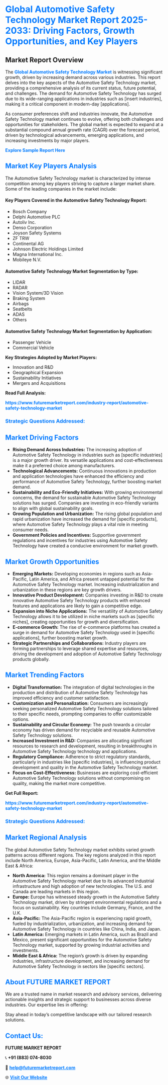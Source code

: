 <h1 style="color: #007BFF;">Global Automotive Safety Technology Market Report 2025-2033: Driving Factors, Growth Opportunities, and Key Players</h1>

<section id="overview">
<h2>Market Report Overview</h2>
<p>The <a href="https://www.futuremarketreport.com/industry-report/automotive-safety-technology-market" style="color: #007BFF; text-decoration: none;"><strong>Global Automotive Safety Technology Market</strong></a> is witnessing significant growth, driven by increasing demand across various industries. This report delves into the key aspects of the Automotive Safety Technology market, providing a comprehensive analysis of its current status, future potential, and challenges. The demand for Automotive Safety Technology has surged due to its wide-ranging applications in industries such as [insert industries], making it a critical component in modern-day [applications].</p>
<p>As consumer preferences shift and industries innovate, the Automotive Safety Technology market continues to evolve, offering both challenges and opportunities for stakeholders. The global market is expected to expand at a substantial compound annual growth rate (CAGR) over the forecast period, driven by technological advancements, emerging applications, and increasing investments by major players.</p>
</section>

<section id="overview">
<p><a href="https://www.futuremarketreport.com/request-sample/reportId=59976" style="color: #007BFF; text-decoration: none;"><strong>Explore Sample Report Here</strong></a></p>
</section>

<section id="key-players">
<h2 style="color: #007BFF;">Market Key Players Analysis</h2>
<p>The Automotive Safety Technology market is characterized by intense competition among key players striving to capture a larger market share. Some of the leading companies in the market include:</p>
<h4>Key Players Covered in the Automotive Safety Technology Report:</h4>
<ul><li>Bosch Company</li><li>Delphi Automotive PLC</li><li>Autoliv Inc.</li><li>Denso Corporation</li><li>Joyson Safety Systems</li><li>ZF TRW</li><li>Continental AG</li><li>Johnson Electric Holdings Limited</li><li>Magna International Inc.</li><li>Mobileye N.V.</li></ul>
<h4>Automotive Safety Technology Market Segmentation by Type:</h4>
<ul><li>LIDAR</li><li>RADAR</li><li>Vision System/3D Vision</li><li>Braking System</li><li>Airbags</li><li>Seatbelts</li><li>ADAS</li><li>Others</li></ul>

<h4>Automotive Safety Technology Market Segmentation by Application:</h4>
<ul><li>Passenger Vehicle</li><li>Commercial Vehicle</li></ul>
<p><strong>Key Strategies Adopted by Market Players:</strong></p>
<ul>
<li>Innovation and R&D</li>
<li>Geographical Expansion</li>
<li>Sustainability Initiatives</li>
<li>Mergers and Acquisitions</li>
</ul>
</section>

<section>
<p><strong>Read Full Analysis: </strong></p><a href="https://www.futuremarketreport.com/industry-report/automotive-safety-technology-market" style="color: #007BFF; text-decoration: none;"><strong>https://www.futuremarketreport.com/industry-report/automotive-safety-technology-market</strong></a>
<h3 style="color: #007BFF;">Strategic Questions Addressed:</h3>
</section>

<section id="driving-factors">
<h2 style="color: #007BFF;">Market Driving Factors</h2>
<ul>
<li><strong>Rising Demand Across Industries:</strong> The increasing adoption of Automotive Safety Technology in industries such as [specific industries] is a major growth driver. Its versatile applications and cost-effectiveness make it a preferred choice among manufacturers.</li>
<li><strong>Technological Advancements:</strong> Continuous innovations in production and application technologies have enhanced the efficiency and performance of Automotive Safety Technology, further boosting market demand.</li>
<li><strong>Sustainability and Eco-Friendly Initiatives:</strong> With growing environmental concerns, the demand for sustainable Automotive Safety Technology solutions has surged. Companies are investing in eco-friendly variants to align with global sustainability goals.</li>
<li><strong>Growing Population and Urbanization:</strong> The rising global population and rapid urbanization have increased the demand for [specific products], where Automotive Safety Technology plays a vital role in meeting consumer needs.</li>
<li><strong>Government Policies and Incentives:</strong> Supportive government regulations and incentives for industries using Automotive Safety Technology have created a conducive environment for market growth.</li>
</ul>
</section>

<section id="growth-opportunities">
<h2 style="color: #007BFF;">Market Growth Opportunities</h2>
<ul>
<li><strong>Emerging Markets:</strong> Developing economies in regions such as Asia-Pacific, Latin America, and Africa present untapped potential for the Automotive Safety Technology market. Increasing industrialization and urbanization in these regions are key growth drivers.</li>
<li><strong>Innovative Product Development:</strong> Companies investing in R&D to create innovative Automotive Safety Technology products with enhanced features and applications are likely to gain a competitive edge.</li>
<li><strong>Expansion into Niche Applications:</strong> The versatility of Automotive Safety Technology allows it to be utilized in niche markets such as [specific niches], creating opportunities for growth and diversification.</li>
<li><strong>E-commerce Growth:</strong> The rise of e-commerce platforms has created a surge in demand for Automotive Safety Technology used in [specific applications], further boosting market growth.</li>
<li><strong>Strategic Partnerships and Collaborations:</strong> Industry players are forming partnerships to leverage shared expertise and resources, driving the development and adoption of Automotive Safety Technology products globally.</li>
</ul>
</section>

<section id="trending-factors">
<h2 style="color: #007BFF;">Market Trending Factors</h2>
<ul>
<li><strong>Digital Transformation:</strong> The integration of digital technologies in the production and distribution of Automotive Safety Technology has improved efficiency and customer satisfaction.</li>
<li><strong>Customization and Personalization:</strong> Consumers are increasingly seeking personalized Automotive Safety Technology solutions tailored to their specific needs, prompting companies to offer customizable options.</li>
<li><strong>Sustainability and Circular Economy:</strong> The push towards a circular economy has driven demand for recyclable and reusable Automotive Safety Technology solutions.</li>
<li><strong>Increased Investment in R&D:</strong> Companies are allocating significant resources to research and development, resulting in breakthroughs in Automotive Safety Technology technology and applications.</li>
<li><strong>Regulatory Compliance:</strong> Adherence to strict regulatory standards, particularly in industries like [specific industries], is influencing product development and quality in the Automotive Safety Technology market.</li>
<li><strong>Focus on Cost-Effectiveness:</strong> Businesses are exploring cost-efficient Automotive Safety Technology solutions without compromising on quality, making the market more competitive.</li>
</ul>
</section>

<section>
<p><strong>Get Full Report: </strong></p><a href="https://www.futuremarketreport.com/industry-report/automotive-safety-technology-market" style="color: #007BFF; text-decoration: none;"><strong>https://www.futuremarketreport.com/industry-report/automotive-safety-technology-market</strong></a>
<h3 style="color: #007BFF;">Strategic Questions Addressed:</h3>
</section>


<section id="regional-analysis">
<h2 style="color: #007BFF;">Market Regional Analysis</h2>
<p>The global Automotive Safety Technology market exhibits varied growth patterns across different regions. The key regions analyzed in this report include North America, Europe, Asia-Pacific, Latin America, and the Middle East & Africa:</p>
<ul>
<li><strong>North America:</strong> This region remains a dominant player in the Automotive Safety Technology market due to its advanced industrial infrastructure and high adoption of new technologies. The U.S. and Canada are leading markets in this region.</li>
<li><strong>Europe:</strong> Europe has witnessed steady growth in the Automotive Safety Technology market, driven by stringent environmental regulations and a focus on sustainability. Key countries include Germany, France, and the U.K.</li>
<li><strong>Asia-Pacific:</strong> The Asia-Pacific region is experiencing rapid growth, fueled by industrialization, urbanization, and increasing demand for Automotive Safety Technology in countries like China, India, and Japan.</li>
<li><strong>Latin America:</strong> Emerging markets in Latin America, such as Brazil and Mexico, present significant opportunities for the Automotive Safety Technology market, supported by growing industrial activities and investments.</li>
<li><strong>Middle East & Africa:</strong> The region’s growth is driven by expanding industries, infrastructure development, and increasing demand for Automotive Safety Technology in sectors like [specific sectors].</li>
</ul>
</section>

<footer>
<h2 style="color: #007BFF;">About FUTURE MARKET REPORT</h2>
<p>We are a trusted name in market research and advisory services, delivering actionable insights and strategic support to businesses across diverse industries. Our expertise lies in offering:</p>

<p>Stay ahead in today’s competitive landscape with our tailored research solutions.</p>

<h2 style="color: #007BFF;">Contact Us:</h2>
<p><strong>FUTURE MARKET REPORT</strong></p>
<p>📞 <strong>+91 (883) 074-8030</strong></p>
<p>📧 <strong><a href="mailto:help@futuremarketreport.com" style="color: #007BFF;">help@futuremarketreport.com</a></strong></p>
<p>🌐 <strong><a href="https://www.futuremarketreport.com/" style="color: #007BFF;">Visit Our Website</a></strong></p>
</footer>